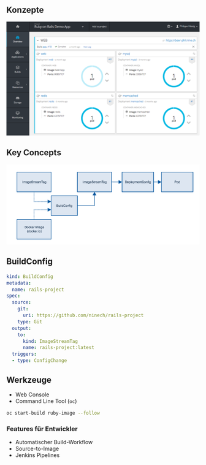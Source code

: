 ## Konzepte
![pic](images/openshift-demo-app.png)



## Key Concepts

![Key Concepts](images/key_concepts.png)


## BuildConfig

```yml
kind: BuildConfig
metadata:
  name: rails-project
spec:
  source:
    git:
      uri: https://github.com/ninech/rails-project
    type: Git
  output:
    to:
      kind: ImageStreamTag
      name: rails-project:latest
  triggers:
  - type: ConfigChange
```



## Werkzeuge

* Web Console
* Command Line Tool (`oc`)

```sh
oc start-build ruby-image --follow
```



### Features für Entwickler

* Automatischer Build-Workflow
* Source-to-Image
* Jenkins Pipelines
